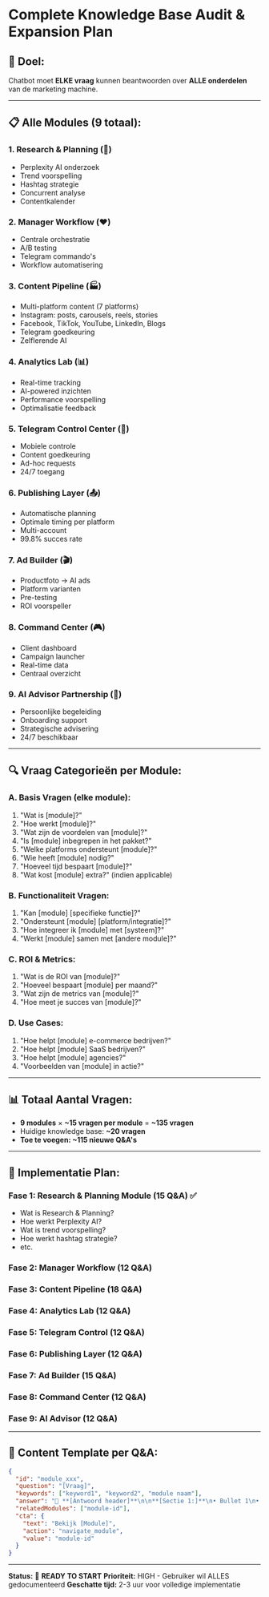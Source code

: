# Complete Knowledge Base Audit & Expansion Plan

## 🎯 **Doel:**

Chatbot moet **ELKE vraag** kunnen beantwoorden over **ALLE onderdelen** van de marketing machine.

---

## 📋 **Alle Modules (9 totaal):**

### **1. Research & Planning (🧠)**

- Perplexity AI onderzoek
- Trend voorspelling
- Hashtag strategie
- Concurrent analyse
- Contentkalender

### **2. Manager Workflow (❤️)**

- Centrale orchestratie
- A/B testing
- Telegram commando's
- Workflow automatisering

### **3. Content Pipeline (🏭)**

- Multi-platform content (7 platforms)
- Instagram: posts, carousels, reels, stories
- Facebook, TikTok, YouTube, LinkedIn, Blogs
- Telegram goedkeuring
- Zelflerende AI

### **4. Analytics Lab (📊)**

- Real-time tracking
- AI-powered inzichten
- Performance voorspelling
- Optimalisatie feedback

### **5. Telegram Control Center (📱)**

- Mobiele controle
- Content goedkeuring
- Ad-hoc requests
- 24/7 toegang

### **6. Publishing Layer (📤)**

- Automatische planning
- Optimale timing per platform
- Multi-account
- 99.8% succes rate

### **7. Ad Builder (🎬)**

- Productfoto → AI ads
- Platform varianten
- Pre-testing
- ROI voorspeller

### **8. Command Center (🎮)**

- Client dashboard
- Campaign launcher
- Real-time data
- Centraal overzicht

### **9. AI Advisor Partnership (🤝)**

- Persoonlijke begeleiding
- Onboarding support
- Strategische advisering
- 24/7 beschikbaar

---

## 🔍 **Vraag Categorieën per Module:**

### **A. Basis Vragen (elke module):**

1. "Wat is [module]?"
2. "Hoe werkt [module]?"
3. "Wat zijn de voordelen van [module]?"
4. "Is [module] inbegrepen in het pakket?"
5. "Welke platforms ondersteunt [module]?"
6. "Wie heeft [module] nodig?"
7. "Hoeveel tijd bespaart [module]?"
8. "Wat kost [module] extra?" (indien applicable)

### **B. Functionaliteit Vragen:**

1. "Kan [module] [specifieke functie]?"
2. "Ondersteunt [module] [platform/integratie]?"
3. "Hoe integreer ik [module] met [systeem]?"
4. "Werkt [module] samen met [andere module]?"

### **C. ROI & Metrics:**

1. "Wat is de ROI van [module]?"
2. "Hoeveel bespaart [module] per maand?"
3. "Wat zijn de metrics van [module]?"
4. "Hoe meet je succes van [module]?"

### **D. Use Cases:**

1. "Hoe helpt [module] e-commerce bedrijven?"
2. "Hoe helpt [module] SaaS bedrijven?"
3. "Hoe helpt [module] agencies?"
4. "Voorbeelden van [module] in actie?"

---

## 📊 **Totaal Aantal Vragen:**

- **9 modules** × **~15 vragen per module** = **~135 vragen**
- Huidige knowledge base: **~20 vragen**
- **Toe te voegen: ~115 nieuwe Q&A's**

---

## 🚀 **Implementatie Plan:**

### **Fase 1: Research & Planning Module (15 Q&A)** ✅

- Wat is Research & Planning?
- Hoe werkt Perplexity AI?
- Wat is trend voorspelling?
- Hoe werkt hashtag strategie?
- etc.

### **Fase 2: Manager Workflow (12 Q&A)**

### **Fase 3: Content Pipeline (18 Q&A)**

### **Fase 4: Analytics Lab (12 Q&A)**

### **Fase 5: Telegram Control (12 Q&A)**

### **Fase 6: Publishing Layer (12 Q&A)**

### **Fase 7: Ad Builder (15 Q&A)**

### **Fase 8: Command Center (12 Q&A)**

### **Fase 9: AI Advisor (12 Q&A)**

---

## 🎨 **Content Template per Q&A:**

```json
{
  "id": "module_xxx",
  "question": "[Vraag]",
  "keywords": ["keyword1", "keyword2", "module naam"],
  "answer": "🎯 **[Antwoord header]**\n\n**[Sectie 1:]**\n• Bullet 1\n• Bullet 2\n\n**[Sectie 2:]**\n• Info\n\n💡 **Tip:** Extra info",
  "relatedModules": ["module-id"],
  "cta": {
    "text": "Bekijk [Module]",
    "action": "navigate_module",
    "value": "module-id"
  }
}
```

---

**Status:** 🚀 **READY TO START**
**Prioriteit:** HIGH - Gebruiker wil ALLES gedocumenteerd
**Geschatte tijd:** 2-3 uur voor volledige implementatie
